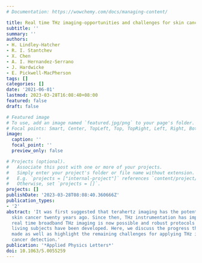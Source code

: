 ```yaml
---
# Documentation: https://wowchemy.com/docs/managing-content/

title: Real time THz imaging-opportunities and challenges for skin cancer detection
subtitle: ''
summary: ''
authors:
- H. Lindley-Hatcher
- R. I. Stantchev
- X. Chen
- A. I. Hernandez-Serrano
- J. Hardwicke
- E. Pickwell-MacPherson
tags: []
categories: []
date: '2021-06-01'
lastmod: 2023-03-28T16:08:40+08:00
featured: false
draft: false

# Featured image
# To use, add an image named `featured.jpg/png` to your page's folder.
# Focal points: Smart, Center, TopLeft, Top, TopRight, Left, Right, BottomLeft, Bottom, BottomRight.
image:
  caption: ''
  focal_point: ''
  preview_only: false

# Projects (optional).
#   Associate this post with one or more of your projects.
#   Simply enter your project's folder or file name without extension.
#   E.g. `projects = ["internal-project"]` references `content/project/deep-learning/index.md`.
#   Otherwise, set `projects = []`.
projects: []
publishDate: '2023-03-28T08:08:40.360666Z'
publication_types:
- '2'
abstract: 'It was first suggested that terahertz imaging has the potential to detect
  skin cancer twenty years ago. Since then, THz instrumentation has improved significantly:
  real time broadband THz imaging is now possible and robust protocols for measuring
  living subjects have been developed. Here, we discuss the progress that has been
  made as well as highlight the remaining challenges for applying THz imaging to skin
  cancer detection.'
publication: '*Applied Physics Letters*'
doi: 10.1063/5.0055259
---
```

